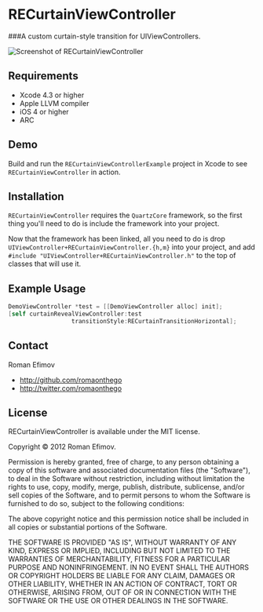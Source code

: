 # RECurtainViewController
###A custom curtain-style transition for UIViewControllers.

![Screenshot of RECurtainViewController](https://github.com/romaonthego/RECurtainViewController/raw/master/Screenshot.png "RECurtainViewController Screenshot")

## Requirements
* Xcode 4.3 or higher
* Apple LLVM compiler
* iOS 4 or higher
* ARC

## Demo

Build and run the `RECurtainViewControllerExample` project in Xcode to see `RECurtainViewController` in action.

## Installation

`RECurtainViewController` requires the `QuartzCore` framework, so the first thing you'll need to do is include the framework into your project. 

Now that the framework has been linked, all you need to do is drop `UIViewController+RECurtainViewController.{h,m}` into your project, and add `#include "UIViewController+RECurtainViewController.h"` to the top of classes that will use it.

## Example Usage

``` objective-c
DemoViewController *test = [[DemoViewController alloc] init];
[self curtainRevealViewController:test 
                  transitionStyle:RECurtainTransitionHorizontal];
```

## Contact

Roman Efimov

- http://github.com/romaonthego
- http://twitter.com/romaonthego

## License

RECurtainViewController is available under the MIT license.

Copyright © 2012 Roman Efimov.

Permission is hereby granted, free of charge, to any person obtaining a copy of this software and associated documentation files (the "Software"), to deal in the Software without restriction, including without limitation the rights to use, copy, modify, merge, publish, distribute, sublicense, and/or sell copies of the Software, and to permit persons to whom the Software is furnished to do so, subject to the following conditions:

The above copyright notice and this permission notice shall be included in all copies or substantial portions of the Software.

THE SOFTWARE IS PROVIDED "AS IS", WITHOUT WARRANTY OF ANY KIND, EXPRESS OR IMPLIED, INCLUDING BUT NOT LIMITED TO THE WARRANTIES OF MERCHANTABILITY, FITNESS FOR A PARTICULAR PURPOSE AND NONINFRINGEMENT. IN NO EVENT SHALL THE AUTHORS OR COPYRIGHT HOLDERS BE LIABLE FOR ANY CLAIM, DAMAGES OR OTHER LIABILITY, WHETHER IN AN ACTION OF CONTRACT, TORT OR OTHERWISE, ARISING FROM, OUT OF OR IN CONNECTION WITH THE SOFTWARE OR THE USE OR OTHER DEALINGS IN THE SOFTWARE.
